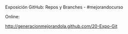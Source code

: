 Exposición GitHub: Repos y Branches - #mejorandocurso

Online:

http://generacionmejorandola.github.com/20-Expo-Git